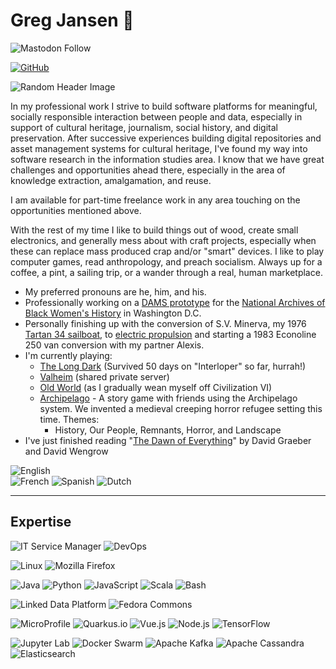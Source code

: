 # Greg Jansen 👋

![Mastodon Follow](https://img.shields.io/mastodon/follow/166?domain=https%3A%2F%2Fcode4lib.social&label=%40gregj%40code4lib.social&style=social)

[![GitHub](https://img.shields.io/static/v1?label=GitHub&message=gregjan&color=DDD&logo=github)](https://github.com/gregjan/)

![Random Header Image](https://source.unsplash.com/1000x200/?archival,historical)

In my professional work I strive to build software platforms for meaningful, socially responsible interaction between people and data, especially in support of cultural heritage, journalism, social history, and digital preservation. After successive experiences building digital repositories and asset management systems for cultural heritage, I've found my way into software research in the information studies area. I know that we have great challenges and opportunities ahead there, especially in the area of knowledge extraction, amalgamation, and reuse.

I am available for part-time freelance work in any area touching on the opportunities mentioned above.

With the rest of my time I like to build things out of wood, create small electronics, and generally mess about with craft projects, especially when these can replace mass produced crap and/or "smart" devices. I like to play computer games, read anthropology, and preach socialism. Always up for a coffee, a pint, a sailing trip, or a wander through a real, human marketplace.

- My preferred pronouns are he, him, and his.
- Professionally working on a [DAMS prototype](https://github.com/UMD-DRASTIC/drastic-trellis) for the [National Archives of Black Women's History](https://www.nps.gov/mamc/learn/historyculture/mamc_nabwh.htm) in Washington D.C.
- Personally finishing up with the conversion of S.V. Minerva, my 1976 [Tartan 34 sailboat](https://tca34.clubexpress.com/content.aspx?page_id=0&club_id=562371), to [electric propulsion](https://www.thunderstruck-ev.com/electric-sailboat-kits-and-accessories-inboard-motor-ev/) and starting a 1983 Econoline 250 van conversion with my partner Alexis.
- I'm currently playing:
  - [The Long Dark](https://www.thelongdark.com/) (Survived 50 days on "Interloper" so far, hurrah!)
  - [Valheim](https://www.valheimgame.com/) (shared private server)
  - [Old World](https://mohawkgames.com/oldworld/) (as I gradually wean myself off Civilization VI)
  - [Archipelago](https://www.drivethrurpg.com/product/147623/Archipelago) - A story game with friends using the Archipelago system. We invented a medieval creeping horror refugee setting this time. Themes:
    - History, Our People, Remnants, Horror, and Landscape
- I've just finished reading "[The Dawn of Everything](https://en.wikipedia.org/wiki/The_Dawn_of_Everything)" by David Graeber and David Wengrow

![English](https://img.shields.io/static/v1?label=first%20language&message=English&color=crimson)  
![French](https://img.shields.io/static/v1?label=travelers%20language&message=Français&color=crimson)
![Spanish](https://img.shields.io/static/v1?label=travelers%20language&message=Español&color=crimson)
![Dutch](https://img.shields.io/static/v1?label=travelers%20language&message=Nederlands&color=crimson)

***

## Expertise

![IT Service Manager](https://img.shields.io/static/v1?label=certified&message=IT%20Service%20Mgr&color=informational)
![DevOps](https://img.shields.io/static/v1?label=method&message=DevOps&color=informational)

![Linux](https://img.shields.io/static/v1?label=OS&message=Linux&color=ab3b18&logo=ubuntu)
![Mozilla Firefox](https://img.shields.io/static/v1?label=browser&message=Mozilla%20Firefox&color=FF7139&logo=firefoxbrowser)

![Java](https://img.shields.io/static/v1?label=lang&message=Java&color=663399&logo=java)
![Python](https://img.shields.io/static/v1?label=lang&message=Python&color=3776AB&logo=python)
![JavaScript](https://img.shields.io/static/v1?label=lang&message=JavaScript&color=F7DF1E&logo=javascript)
![Scala](https://img.shields.io/static/v1?label=lang&message=Scala&color=15414c&logo=scala)
![Bash](https://img.shields.io/static/v1?label=lang&message=Bash&color=800300&logo=bash)

![Linked Data Platform](https://img.shields.io/static/v1?label=standard&message=Linked%20Data%20Platform&color=3f3e5e&logo=linkeddataplatform)
![Fedora Commons](https://img.shields.io/static/v1?label=standard&message=Fedora%20Commons&color=3f3e5e&logo=fedoracommons)

![MicroProfile](https://img.shields.io/static/v1?label=framework&message=MicroProfile&color=3f3e5e&logo=microprofile)
![Quarkus.io](https://img.shields.io/static/v1?label=framework&message=Quarkus.io&color=000000&logo=Quarkus)
![Vue.js](https://img.shields.io/static/v1?label=framework&message=Vue.js&color=4FC08D&logo=vue-dot-js)
![Node.js](https://img.shields.io/static/v1?label=framework&message=Node.js&color=339933&logo=node-dot-js)
![TensorFlow](https://img.shields.io/static/v1?label=framework&message=TensorFlow&color=FF6F00&logo=tensorflow)

![Jupyter Lab](https://img.shields.io/static/v1?label=tool&message=Jupyter%20Lab&color=F37626&logo=jupyter)
![Docker Swarm](https://img.shields.io/static/v1?label=tool&message=Docker%20Swarm&color=003f8c&logo=docker)
![Apache Kafka](https://img.shields.io/static/v1?label=tool&message=Apache%20Kafka&color=003f8c&logo=apachekafka)
![Apache Cassandra](https://img.shields.io/static/v1?label=tool&message=Apache%20Cassandra&color=003f8c&logo=apachecassandra)
![Elasticsearch](https://img.shields.io/static/v1?label=tool&message=Elasticsearch&color=003f8c&logo=elasticsearch)

<!--
**gregjan/gregjan** is a ✨ _special_ ✨ repository because its `README.md` (this file) appears on your GitHub profile.

Here are some ideas to get you started:

- 🔭 I’m currently working on ...
- 🌱 I’m currently learning ...
- 👯 I’m looking to collaborate on ...
- 🤔 I’m looking for help with ...
- 💬 Ask me about ...
- 📫 How to reach me: ...
- 😄 Pronouns: ...
- ⚡ Fun fact: ...
-->

